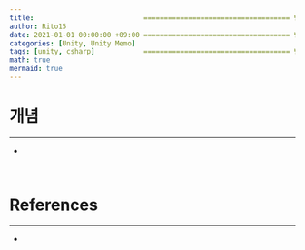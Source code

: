 ```yaml
---
title:                           ==================================== 변경!
author: Rito15
date: 2021-01-01 00:00:00 +09:00 ==================================== 변경!
categories: [Unity, Unity Memo]
tags: [unity, csharp]            ==================================== 변경!
math: true
mermaid: true
---
```


# 개념
---
- 

<br>

# References
---
- 